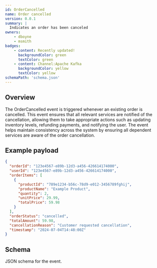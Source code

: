```yaml
---
id: OrderCancelled
name: Order cancelled
version: 0.0.1
summary: |
  Indicates an order has been canceled
owners:
    - dboyne
    - msmith
badges:
    - content: Recently updated!
      backgroundColor: green
      textColor: green
    - content: Channel:Apache Kafka
      backgroundColor: yellow
      textColor: yellow
schemaPath: 'schema.json'
---
```


## Overview

The OrderCancelled event is triggered whenever an existing order is cancelled. This event ensures that all relevant services are notified of the cancellation, allowing them to take appropriate actions such as updating inventory levels, refunding payments, and notifying the user. The event helps maintain consistency across the system by ensuring all dependent services are aware of the order cancellation.

## Example payload

```json title="Example payload"
{
  "orderId": "123e4567-e89b-12d3-a456-426614174000",
  "userId": "123e4567-e89b-12d3-a456-426614174000",
  "orderItems": [
    {
      "productId": "789e1234-b56c-78d9-e012-3456789fghij",
      "productName": "Example Product",
      "quantity": 2,
      "unitPrice": 29.99,
      "totalPrice": 59.98
    }
  ],
  "orderStatus": "cancelled",
  "totalAmount": 59.98,
  "cancellationReason": "Customer requested cancellation",
  "timestamp": "2024-07-04T14:48:00Z"
}

```

## Schema

JSON schema for the event.

<Schema title="JSON Schema" file="schema.json"/>